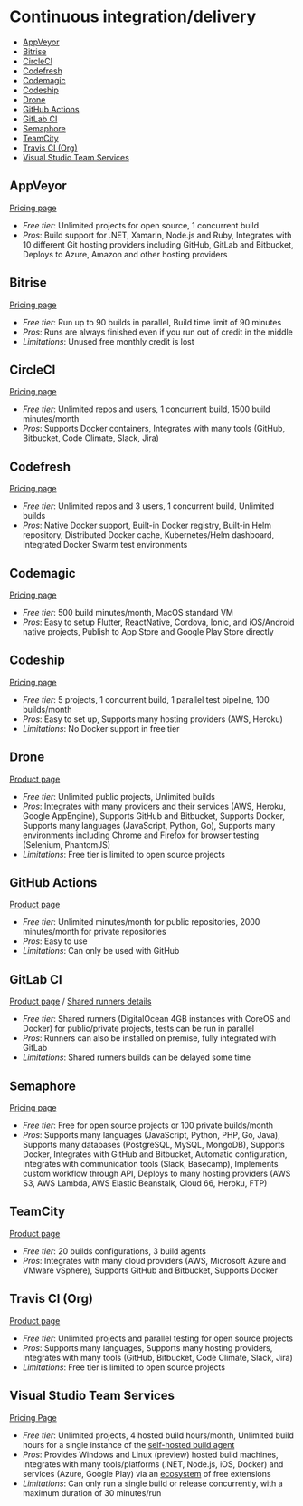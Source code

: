 # Continuous integration/delivery

<!-- TOC depthFrom:2 -->

- [AppVeyor](#appveyor)
- [Bitrise](#bitrise)
- [CircleCI](#circleci)
- [Codefresh](#codefresh)
- [Codemagic](#codemagic)
- [Codeship](#codeship)
- [Drone](#drone)
- [GitHub Actions](#github-actions)
- [GitLab CI](#gitlab-ci)
- [Semaphore](#semaphore)
- [TeamCity](#teamcity)
- [Travis CI (Org)](#travis-ci-org)
- [Visual Studio Team Services](#visual-studio-team-services)

<!-- /TOC -->

## AppVeyor

[Pricing page](https://www.appveyor.com/pricing/)

* *Free tier*: Unlimited projects for open source, 1 concurrent build
* *Pros*: Build support for .NET, Xamarin, Node.js and Ruby, Integrates with 10 different Git hosting providers including GitHub, GitLab and Bitbucket, Deploys to Azure, Amazon and other hosting providers

## Bitrise

[Pricing page](https://www.bitrise.io/pricing)

* *Free tier*: Run up to 90 builds in parallel, Build time limit of 90 minutes
* *Pros*: Runs are always finished even if you run out of credit in the middle
* *Limitations*: Unused free monthly credit is lost

## CircleCI

[Pricing page](https://circleci.com/pricing/)

* *Free tier*: Unlimited repos and users, 1 concurrent build, 1500 build minutes/month
* *Pros*: Supports Docker containers, Integrates with many tools (GitHub, Bitbucket, Code Climate, Slack, Jira)

## Codefresh

[Pricing page](https://codefresh.io/pricing/)

* *Free tier*: Unlimited repos and 3 users, 1 concurrent build, Unlimited builds
* *Pros*: Native Docker support, Built-in Docker registry, Built-in Helm repository, Distributed Docker cache, Kubernetes/Helm dashboard, Integrated Docker Swarm test environments

## Codemagic

[Pricing page](https://codemagic.io/pricing/)

* *Free tier*: 500 build minutes/month, MacOS standard VM
* *Pros*: Easy to setup Flutter, ReactNative, Cordova, Ionic, and iOS/Android native projects, Publish to App Store and Google Play Store directly

## Codeship

[Pricing page](https://codeship.com/pricing)

* *Free tier*: 5 projects, 1 concurrent build, 1 parallel test pipeline, 100 builds/month
* *Pros*: Easy to set up, Supports many hosting providers (AWS, Heroku)
* *Limitations*: No Docker support in free tier

## Drone

[Product page](https://drone.io)

* *Free tier*: Unlimited public projects, Unlimited builds
* *Pros*: Integrates with many providers and their services (AWS, Heroku, Google AppEngine), Supports GitHub and Bitbucket, Supports Docker, Supports many languages (JavaScript, Python, Go), Supports many environments including Chrome and Firefox for browser testing (Selenium, PhantomJS)
* *Limitations*: Free tier is limited to open source projects

## GitHub Actions

[Product page](https://github.com/features/actions)

* *Free tier*: Unlimited minutes/month for public repositories, 2000 minutes/month for private repositories
* *Pros*: Easy to use
* *Limitations*: Can only be used with GitHub

## GitLab CI

[Product page](https://about.gitlab.com/gitlab-ci/) / [Shared runners details](https://about.gitlab.com/gitlab-com/settings/#shared-runners)

* *Free tier*: Shared runners (DigitalOcean 4GB instances with CoreOS and Docker) for public/private projects, tests can be run in parallel
* *Pros*: Runners can also be installed on premise, fully integrated with GitLab
* *Limitations*: Shared runners builds can be delayed some time

## Semaphore

[Pricing page](https://semaphoreci.com/pricing)

* *Free tier*: Free for open source projects or 100 private builds/month
* *Pros*: Supports many languages (JavaScript, Python, PHP, Go, Java), Supports many databases (PostgreSQL, MySQL, MongoDB), Supports Docker, Integrates with GitHub and Bitbucket, Automatic configuration, Integrates with communication tools (Slack, Basecamp), Implements custom workflow through API, Deploys to many hosting providers (AWS S3, AWS Lambda, AWS Elastic Beanstalk, Cloud 66, Heroku, FTP)

## TeamCity

[Product page](https://www.jetbrains.com/teamcity/)

* *Free tier*: 20 builds configurations, 3 build agents
* *Pros*: Integrates with many cloud providers (AWS, Microsoft Azure and VMware vSphere), Supports GitHub and Bitbucket, Supports Docker

## Travis CI (Org)

[Product page](https://travis-ci.org/)

* *Free tier*: Unlimited projects and parallel testing for open source projects
* *Pros*: Supports many languages, Supports many hosting providers, Integrates with many tools (GitHub, Bitbucket, Code Climate, Slack, Jira)
* *Limitations*: Free tier is limited to open source projects

## Visual Studio Team Services

[Pricing Page](https://www.visualstudio.com/team-services/pricing/)

* *Free tier*: Unlimited projects, 4 hosted build hours/month, Unlimited build hours for a single instance of the [self-hosted build agent](https://github.com/Microsoft/vsts-agent)
* *Pros*: Provides Windows and Linux (preview) hosted build machines, Integrates with many tools/platforms (.NET, Node.js, iOS, Docker) and services (Azure, Google Play) via an [ecosystem](https://marketplace.visualstudio.com/vsts) of free extensions
* *Limitations*: Can only run a single build or release concurrently, with a maximum duration of 30 minutes/run
